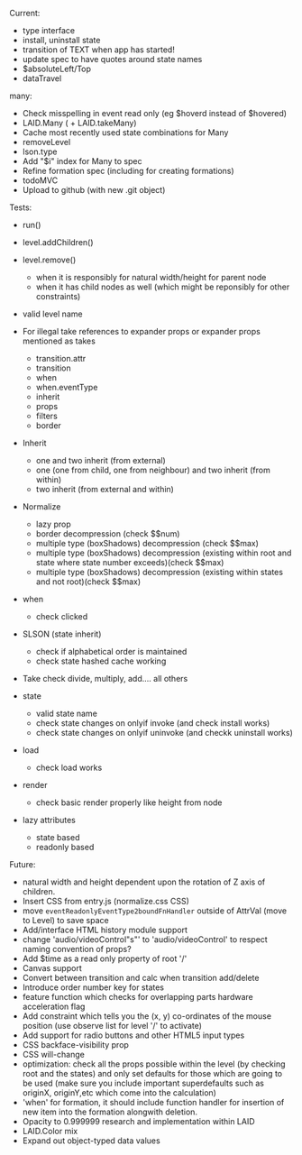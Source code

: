 




Current:
  - type interface
  - install, uninstall state
  - transition of TEXT when app has started!
  - update spec to have quotes around state names
  - $absoluteLeft/Top
  - dataTravel



  many:
  - Check misspelling in event read only (eg $hoverd instead of $hovered)
  - LAID.Many ( + LAID.takeMany)
  - Cache most recently used state combinations for Many
  - removeLevel
  - lson.type
  - Add "$i" index for Many to spec
  - Refine formation spec (including for creating formations)
  - todoMVC
  - Upload to github (with new .git object)

Tests:
  - run()
  - level.addChildren()
  - level.remove()
    - when it is responsibly for natural width/height for parent node
    - when it has child nodes as well (which might be reponsibly for other constraints)
  - valid level name
  - For illegal take references to expander props or expander props mentioned as takes
    - transition.attr
    - transition
    - when
    - when.eventType
    - inherit
    - props
    - filters
    - border
  - Inherit
      - one and two inherit (from external)
      - one (one from child, one from neighbour) and two inherit (from within)
      - two inherit (from external and within)
  - Normalize
      - lazy prop
      - border decompression (check $$num)
      - multiple type (boxShadows) decompression (check $$max)
      - multiple type (boxShadows) decompression (existing within
        root and state where state number exceeds)(check $$max)
      - multiple type (boxShadows) decompression (existing within
          states and not root)(check $$max)

  - when
    - check clicked

  - SLSON (state inherit)
    - check if alphabetical order is maintained
    - check state hashed cache working

  - Take
    check divide, multiply, add.... all others

  - state
    - valid state name
    - check state changes on onlyif invoke (and check install works)
    - check state changes on onlyif uninvoke (and checkk uninstall works)

  - load
    - check load works

  - render
    - check basic render properly like height from node

  - lazy attributes
    - state based
    - readonly based





Future:
  - natural width and height dependent upon the rotation of Z axis of children.
  - Insert CSS from entry.js (normalize.css CSS)
  - move `eventReadonlyEventType2boundFnHandler` outside of AttrVal (move to Level) to save space
  - Add/interface HTML history module support
  - change 'audio/videoControl"s"' to 'audio/videoControl' to respect naming convention of props?
  - Add $time as a read only property of root '/'
  - Canvas support
  - Convert between transition and calc when transition add/delete
  - Introduce order number key for states
  - feature function which checks for overlapping parts
hardware acceleration flag
  - Add constraint which tells you the (x, y) co-ordinates of the mouse position (use observe list for level '/' to activate)
  - Add support for radio buttons and other HTML5 input types
  - CSS backface-visibility prop
  - CSS will-change
  - optimization: check all the props possible within the level (by checking root and the states) and only set defaults for those which are going to be used (make sure you include important superdefaults such as originX, originY,etc which come into the calculation)
  - 'when' for formation, it should include function handler for insertion of new item into the formation alongwith deletion.
  - Opacity to 0.999999 research and implementation within LAID
  - LAID.Color mix
  - Expand out object-typed data values
